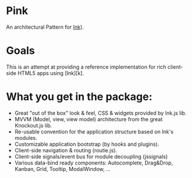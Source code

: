 Pink
=========

An architectural Pattern for [Ink][i]).

# Goals

This is an attempt at providing a reference implementation for rich client-side HTML5 apps using [Ink][k].

# What you get in the package:

- Great "out of the box" look & feel, CSS & widgets provided by Ink.js lib.
- MVVM (Model, view, view model) architecture from the great Knockout.js lib.
- Re-usable convention for the application structure based on Ink's modules.
- Customizable application bootstrap (by hooks and plugins).
- Client-side navigation & routing (routie.js).
- Client-side signals/event bus for module decoupling (jssignals)
- Various data-bind ready components: Autocomplete, Drag&Drop, Kanban, Grid, Tooltip, ModalWindow, ...
 

[i]: https://github.com/sapo/Ink
